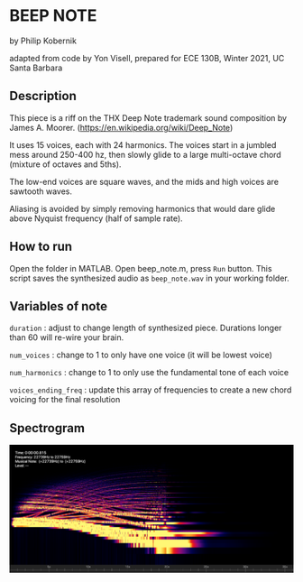 # BEEP NOTE
by Philip Kobernik

adapted from code by Yon Visell, prepared for ECE 130B, Winter 2021, UC Santa Barbara

## Description
This piece is a riff on the THX Deep Note trademark sound composition by James A. Moorer.
(https://en.wikipedia.org/wiki/Deep_Note)


It uses 15 voices, each with 24 harmonics. The voices start in a jumbled mess around 250-400 hz, then slowly glide to a large multi-octave chord (mixture of octaves and 5ths).

The low-end voices are square waves, and the mids and high voices are sawtooth waves.

Aliasing is avoided by simply removing harmonics that would dare glide above Nyquist frequency (half of sample rate).

## How to run
Open the folder in MATLAB. Open beep_note.m, press `Run` button. This script saves the synthesized audio as `beep_note.wav` in your working folder.

## Variables of note
`duration` : adjust to change length of synthesized piece. Durations longer than 60 will re-wire your brain.

`num_voices` : change to 1 to only have one voice (it will be lowest voice)

`num_harmonics` : change to 1 to only use the fundamental tone of each voice

`voices_ending_freq` : update this array of frequencies to create a new chord voicing for the final resolution

## Spectrogram
![Spectrogram](http://raw.githubusercontent.com/philipkobernik/beep_note/main/beep_note_spectrogram.png)
